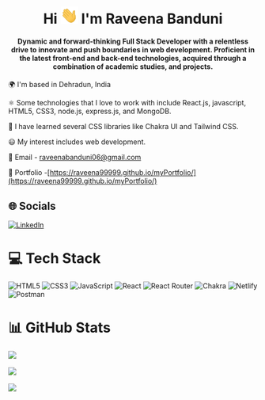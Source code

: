 <h1 align="center">Hi <img src="https://raw.githubusercontent.com/ABSphreak/ABSphreak/master/gifs/Hi.gif" width="35"> I'm Raveena Banduni</h1>
<h4 align="center">Dynamic and forward-thinking Full Stack Developer with a relentless drive to innovate and push boundaries in web development. Proficient in the latest front-end and back-end technologies, acquired through a combination of academic studies, and projects.</h4>
🌍 I'm based in Dehradun, India

⚛️ Some technologies that I love to work with include React.js, javascript, HTML5, CSS3, node.js, express.js, and MongoDB.

🚀 I have learned several  CSS libraries like Chakra UI and Tailwind CSS.

😃 My interest includes web development.

📧 Email - raveenabanduni06@gmail.com

💼 Portfolio -[https://raveena99999.github.io/myPortfolio/](https://raveena99999.github.io/myPortfolio/)

## 🌐 Socials
[![LinkedIn](https://img.shields.io/badge/LinkedIn-%230077B5.svg?logo=linkedin&logoColor=white)](https://www.linkedin.com/in/raveena-banduni-6290a7248/) 

# 💻 Tech Stack
![HTML5](https://img.shields.io/badge/html5-%23E34F26.svg?style=for-the-badge&logo=html5&logoColor=white) 
![CSS3](https://img.shields.io/badge/css3-%231572B6.svg?style=for-the-badge&logo=css3&logoColor=white) 
![JavaScript](https://img.shields.io/badge/javascript-%23323330.svg?style=for-the-badge&logo=javascript&logoColor=%23F7DF1E) 
![React](https://img.shields.io/badge/react-%2320232a.svg?style=for-the-badge&logo=react&logoColor=%2361DAFB) 
![React Router](https://img.shields.io/badge/React_Router-CA4245?style=for-the-badge&logo=react-router&logoColor=white) 
![Chakra](https://img.shields.io/badge/chakra-%234ED1C5.svg?style=for-the-badge&logo=chakraui&logoColor=white) 
![Netlify](https://img.shields.io/badge/netlify-%23000000.svg?style=for-the-badge&logo=netlify&logoColor=#00C7B7) 
![Postman](https://img.shields.io/badge/Postman-FF6C37?style=for-the-badge&logo=postman&logoColor=white)

# 📊 GitHub Stats
![](https://github-readme-stats.vercel.app/api?username=Raveena99999&theme=react&hide_border=false&include_all_commits=true&count_private=false)<br/>

![](https://github-readme-streak-stats.herokuapp.com/?user=Raveena99999&theme=react&hide_border=false)<br/>

![](https://github-readme-stats.vercel.app/api/top-langs/?username=Raveena99999&theme=react&hide_border=false&include_all_commits=true&count_private=false&layout=compact)
